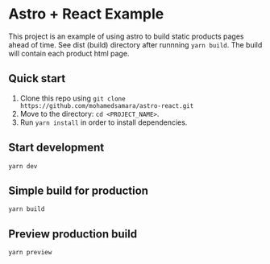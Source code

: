 # Astro + React Example

This project is an example of using astro to build static products pages ahead of time. See dist (build) directory after runnning `yarn build`. The build will contain each product html page.

## Quick start

1.  Clone this repo using `git clone https://github.com/mohamedsamara/astro-react.git`
2.  Move to the directory: `cd <PROJECT_NAME>`.<br />
3.  Run `yarn install` in order to install dependencies.<br />

## Start development

```
yarn dev
```

## Simple build for production

```
yarn build
```

## Preview production build

```
yarn preview
```
